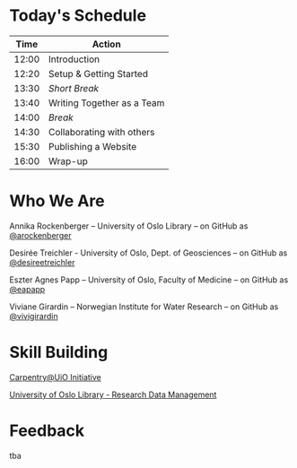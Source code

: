 # Today's Schedule

|Time|Action|
|---|---|
|12:00|Introduction|
|12:20|Setup & Getting Started|
|13:30|*Short Break*|
|13:40|Writing Together as a Team|
|14:00|*Break*|
|14:30|Collaborating with others|
|15:30|Publishing a Website|
|16:00|Wrap-up|


# Who We Are

Annika Rockenberger – University of Oslo Library – on GitHub as [@arockenberger](https://github.com/arockenberger)

Desirée Treichler - University of Oslo, Dept. of Geosciences – on GitHub as [@desireetreichler](https://github.com/desireetreichler)

Eszter Agnes Papp – University of Oslo, Faculty of Medicine – on GitHub as [@eapapp](https://github.com/eapapp)

Viviane Girardin – Norwegian Institute for Water Research – on GitHub as [@vivigirardin](https://github.com/vivigirardin)

# Skill Building

[Carpentry@UiO Initiative](https://www.uio.no/english/for-employees/support/research/research-data/training/carpentry/) 

[University of Oslo Library - Research Data Management](https://www.uio.no/english/for-employees/support/research/research-data-management/index.html)

# Feedback

tba
